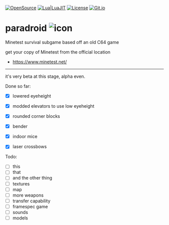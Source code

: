 [![OpenSource](https://img.shields.io/badge/Open-Source-orange.svg)](https://github.com/doyousketch2)  [![Lua|LuaJIT](https://img.shields.io/badge/Lua-LuaJIT-000080.svg)](https://www.lua.org/)  [![License](https://img.shields.io/badge/license-AGPL--v3-lightgrey.svg)](https://www.gnu.org/licenses/agpl-3.0.en.html)  [![Git.io](https://img.shields.io/badge/Git.io-vAV41-233139.svg)](https://git.io/vAV41) 


# paradroid  ![icon](https://raw.githubusercontent.com/doyousketch2/paradroid_mt/master/games/Paradroid_mt/menu/icon.png)
Minetest survival subgame based off an old C64 game  

get your copy of Minetest from the official location  
- https://www.minetest.net/  

---

it's very beta at this stage, alpha even.  

Done so far:  
- [x] lowered eyeheight  
- [x] modded elevators to use low eyeheight  
- [x] rounded corner blocks  
- [x] bender  
- [x] indoor mice  
- [x] laser crossbows  


Todo:  

- [ ] this  
- [ ] that  
- [ ] and the other thing  
- [ ] textures  
- [ ] map  
- [ ] more weapons  
- [ ] transfer capability  
- [ ] framespec game  
- [ ] sounds  
- [ ] models  
